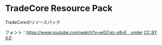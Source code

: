 # TradeCore Resource Pack

TradeCoreのリソースパック<br>

フォント：https://www.youtube.com/watch?v=w0Zraz-o8yE　under [CC BY 4.0](https://creativecommons.org/licenses/by/4.0/deed.ja)<br>